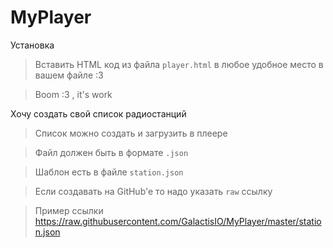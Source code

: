 # MyPlayer

Установка
> Вставить HTML код из файла `player.html` в любое удобное место в вашем файле :3

> Boom :3 , it's work

Хочу создать свой список радиостанций
> Список можно создать и загрузить в плеере

> Файл должен быть в формате `.json`

> Шаблон есть в файле `station.json`

> Если создавать на GitHub'e то надо указать `raw` ссылку

> Пример ссылки https://raw.githubusercontent.com/GalactisIO/MyPlayer/master/station.json
